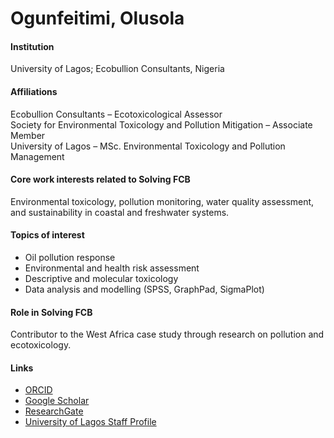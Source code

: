 # Ogunfeitimi, Olusola

#### Institution

University of Lagos; Ecobullion Consultants, Nigeria

#### Affiliations

Ecobullion Consultants – Ecotoxicological Assessor\
Society for Environmental Toxicology and Pollution Mitigation – Associate Member\
University of Lagos – MSc. Environmental Toxicology and Pollution Management

#### Core work interests related to Solving FCB

Environmental toxicology, pollution monitoring, water quality assessment, and sustainability in coastal and freshwater systems.

#### Topics of interest

* Oil pollution response
* Environmental and health risk assessment
* Descriptive and molecular toxicology
* Data analysis and modelling (SPSS, GraphPad, SigmaPlot)

#### Role in Solving FCB

Contributor to the West Africa case study through research on pollution and ecotoxicology.

#### Links

* [ORCID](https://orcid.org/0000-0002-5087-1272)
* [Google Scholar](https://scholar.google.com/citations?user=Hh9z0RgAAAAJ)
* [ResearchGate](https://www.researchgate.net/profile/Olusola-Ogunfeitimi)
* [University of Lagos Staff Profile](https://unilag.edu.ng/?our-staff=ogunfeitimi-olusola-ayoola)
